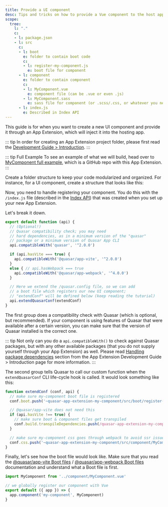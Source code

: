 ```yaml
---
title: Provide a UI component
desc: Tips and tricks on how to provide a Vue component to the host app of a Quasar App Extension.
scope:
  tree:
    l: "."
    c:
    - l: package.json
    - l: src
      c:
      - l: boot
        e: folder to contain boot code
        c:
        - l: register-my-component.js
          e: boot file for component
      - l: component
        e: folder to contain component
        c:
        - l: MyComponent.vue
          e: component file (can be .vue or even .js)
        - l: MyComponent.sass
          e: sass file for component (or .scss/.css, or whatever you need)
      - l: index.js
        e: Described in Index API
---
```


This guide is for when you want to create a new UI component and provide it through an App Extension, which will inject it into the hosting app.

::: tip
In order for creating an App Extension project folder, please first read the [Development Guide > Introduction](/app-extensions/development-guide/introduction).
:::

::: tip Full Example
To see an example of what we will build, head over to [MyComponent full example](https://github.com/quasarframework/app-extension-examples/tree/v2/my-component), which is a GitHub repo with this App Extension.
:::

Create a folder structure to keep your code modularized and organized. For instance, for a UI component, create a structure that looks like this:

<DocTree :def="scope.tree" />

Now, you need to handle registering your component. You do this with the `/index.js` file (described in the [Index API](/app-extensions/development-guide/index-api)) that was created when you set up your new App Extension.

Let's break it down.

```js File: /index.js
export default function (api) {
  // (Optional!)
  // Quasar compatibility check; you may need
  // hard dependencies, as in a minimum version of the "quasar"
  // package or a minimum version of Quasar App CLI
  api.compatibleWith('quasar', '^2.0.0')

  if (api.hasVite === true) {
    api.compatibleWith('@quasar/app-vite', '^2.0.0')
  }
  else { // api.hasWebpack === true
    api.compatibleWith('@quasar/app-webpack', '^4.0.0')
  }

  // Here we extend the /quasar.config file, so we can add
  // a boot file which registers our new UI component;
  // "extendConf" will be defined below (keep reading the tutorial)
  api.extendQuasarConf(extendConf)
}
```

The first group does a compatibility check with Quasar (which is optional, but recommended). If your component is using features of Quasar that were available after a certain version, you can make sure that the version of Quasar installed is the correct one.

::: tip
Not only can you do a `api.compatibleWith()` to check against Quasar packages, but with any other available packages (that you do not supply yourself through your App Extension) as well. Please read [Handling package dependencies](/app-extensions/development-guide/introduction#handling-package-dependencies) section from the App Extension Development Guide > Introduction page for more information.
:::

The second group tells Quasar to call our custom function when the `extendQuasarConf` CLI life-cycle hook is called. It would look something like this:

```js File: /index.js
function extendConf (conf, api) {
  // make sure my-component boot file is registered
  conf.boot.push('~quasar-app-extension-my-component/src/boot/register-my-component.js')

  // @quasar/app-vite does not need this
  if (api.hasVite !== true) {
    // make sure boot & component files get transpiled
    conf.build.transpileDependencies.push(/quasar-app-extension-my-component[\\/]src/)
  }

  // make sure my-component css goes through webpack to avoid ssr issues
  conf.css.push('~quasar-app-extension-my-component/src/component/MyComponent.sass')
}
```

Finally, let's see how the boot file would look like. Make sure that you read the [@quasar/app-vite Boot files](/quasar-cli-vite/boot-files) / [@quasar/app-webpack Boot files](/quasar-cli-webpack/boot-files) documentation and understand what a Boot file is first.

```js File: /src/boot/register-my-component.js
import MyComponent from '../component/MyComponent.vue'

// we globally register our component with Vue
export default ({ app }) => {
  app.component('my-component', MyComponent)
}
```

